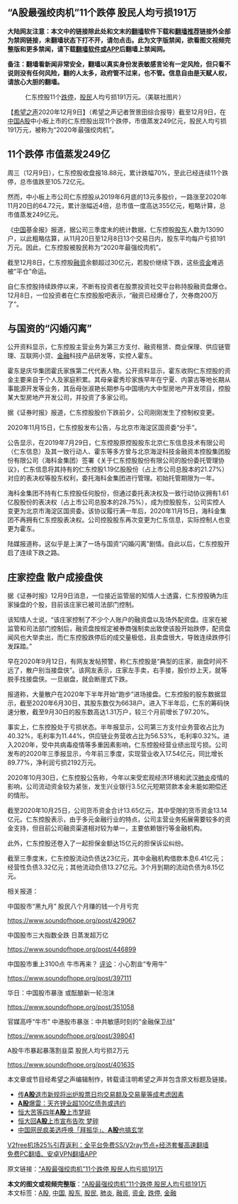  <h2>“A股最强绞肉机”11个跌停 股民人均亏损191万</h2> <p class="notice"><b>大陆网友注意：本文中的链接除此处和文末的<a href="https://github.com/bannedbook/fanqiang" >翻墙</a>软件下载和<a href="https://github.com/killgcd/justmysocks/blob/master/README.md">翻墙推荐</a>链接外全部为禁网链接，未翻墙状态下打不开，请勿点击。此为文字版禁闻，欲看图文视频完整版和更多禁闻，请下载<a href="https://github.com/bannedbook/fanqiang">翻墙软件或APP</a>后翻墙上禁闻网。</p><p>备注：翻墙看新闻非常安全，翻墙以真实身份发表敏感言论有一定风险，但只看不说则没有任何风险，翻的人太多，政府管不过来，也不管。信息自由是天赋人权，请放心大胆的翻墙。</b></p>  <div class="entry"> <figure><figcaption>仁东控股11个<a href="https://www.bannedbook.org/bnews/tag/%E8%B7%8C%E5%81%9C/" class="st_tag internal_tag" rel="tag" title="标签 跌停 下的日志">跌停</a>，<a href="https://www.bannedbook.org/bnews/tag/%e8%82%a1%e6%b0%91/" class="st_tag internal_tag" rel="tag" title="标签 股民 下的日志">股民</a>人均亏损191万元。（美联社图片）</figcaption></figure> <p>【<span class='wp_keywordlink_affiliate'><a href="https://www.soundofhope.org" title="希望之声" target="_blank">希望之声</a></span>2020年12月9日】（希望之声记者贺景田综合报导）截至12月9日，在<span class='wp_keywordlink_affiliate'><a href="https://www.bannedbook.org/" title="中国" target="_blank">中国</a></span><a href="https://www.bannedbook.org/bnews/tag/A%E8%82%A1/" class="st_tag internal_tag" rel="tag" title="标签 A股 下的日志">A股</a>中小板上市的仁东控股出现11个跌停，市值蒸发249亿元，股民人均亏损191万元，被称为“2020年最强绞肉机”。</p> <h2><strong>11个跌停 市值蒸发249亿</strong></h2> <p>周三（12月9日），仁东控股收盘报18.88元，累计跌幅70%，至此已经连续11个跌停，总市值跌至105.72亿元。</p> <p>然而，中小板上市公司仁东控股从2019年6月底的13元多股价，一路涨至2020年11月20日的64.72元，累计涨幅近4倍，总市值一度高达355亿元，粗略计算，总市值蒸发249亿元。</p> <p>《<a href="https://www.bannedbook.org/bnews/tag/%E4%B8%AD%E5%9B%BD/" class="st_tag internal_tag" rel="tag" title="标签 中国 下的日志">中国</a>基金报》报道，据公司三季度末的统计数据，仁东控股<a href="https://www.bannedbook.org/bnews/tag/%E8%82%A1%E4%B8%9C/" class="st_tag internal_tag" rel="tag" title="标签 股东 下的日志">股东</a>人数为13090户，以此粗略估算，从11月20日至12月8日13个交易日内，股东平均每户亏损191万元。因此，仁东控股被股民称为“2020年最强绞肉机”。</p> <p>截至12月8日，仁东控股<a href="https://www.bannedbook.org/bnews/tag/%E8%9E%8D%E8%B5%84/" class="st_tag internal_tag" rel="tag" title="标签 融资 下的日志">融资</a>余额超过30亿元，若股价继续下跌，这些<a href="https://www.bannedbook.org/bnews/tag/%E8%B5%84%E9%87%91/" class="st_tag internal_tag" rel="tag" title="标签 资金 下的日志">资金</a>难逃被“平仓”命运。</p> <p>自仁东控股持续跌停以来，不断有投资者在股票投资社交平台称持股融资盘爆仓。12月8日，一位投资者在仁东控股股吧表示，“融资已经爆仓了，欠券商200万了”。</p> <h2><strong>与国资的“闪婚闪离”</strong></h2> <p>公开资料显示，仁东控股主营业务为第三方支付、融资租赁、商业保理、供应链管理、互联网小贷、<a href="https://www.bannedbook.org/bnews/tag/%E9%87%91%E8%9E%8D/" class="st_tag internal_tag" rel="tag" title="标签 金融 下的日志">金融</a>科技产品研发等，实控人霍东。</p> <p>霍东是庆华集团霍氏家族第二代代表人物。公开资料显示，霍东收购仁东控股的资金主要来自于个人及家庭积累。其母亲霍秀珍家族早年在宁夏、内蒙古等地长期从事能源开发等业务，其岳母张淑艳长期参与中国境内大中型房地产开发项目，控股某大型房地产开发公司，并投资了多家公司。</p> <p>据《证券时报》报道，仁东控股股价下跌前夕，公司刚刚发生了控制权变更。</p>  <p>2020年11月15日，仁东控股发布公告，与北京市海淀区国资委“分手”。</p> <p>公告显示，在2019年7月29日，仁东控股原控股股东北京仁东信息技术有限公司（仁东信息）及其一致行动人、霍东等多方曾与北京海淀科技金融资本控股集团股份有限公司（海科金集团）签署《关于仁东控股股份有限公司的股份委托管理协议》，仁东信息将其持有的仁东控股1.19亿股股份（占上市公司总股本的21.27%）对应的表决权等股东权利，委托海科金集团进行管理。初始托管期限为一年。</p> <p>海科金集团不持有仁东控股任何股份，但通过委托表决权及一致行动协议拥有1.61亿股股份的表决权（占上市公司总股本的28.75%），成为控股股东，公司实控人变更为北京市海淀区国资委。该协议履行满一年后，2020年11月15日，海科金集团不再拥有仁东控股表决权。公司控股股东再次变更为仁东信息，实际控制人也变更为霍东。</p> <p>陆媒报道称，这似乎是上演了一场与国资“闪婚闪离”剧情。自此以后，仁东控股开启了连续下跌之路。</p> <h2><strong>庄家控盘 散户成接盘侠</strong></h2> <p>据《证券时报》12月9日消息，一位接近监管层的知情人士透露，仁东控股确为庄家操盘的个股，目前该庄家已被司法部门控制。</p> <p>该知情人士说，“该庄家控制了不少个人账户的融资盘以及场外配资盘。庄家在被监管和司法部门控制后，融资盘按规定被券商强制卖出致使该股开始跌停，配资盘闻风也大举卖出，而仁东控股跌停后的成交量极低，且卖盘很大，导致连续跌停引发踩踏。”</p> <p>早在2020年9月12日，有网友发帖预警，称仁东控股是“典型的庄家，崩盘时间不远了，散户别当接盘侠”。该网友表示，庄家左手卖，右手接，股价炒上天，就等脱手找接盘侠。一旦崩盘，就会断崖式下跌。</p> <p>报道称，大量散户在2020年下半年开始“跑步”进场接盘。仁东控股的股东数据显示，截至2020年6月30日，其股东数仅为6638户。进入下半年后，仁东的筹码快速分散，截至9月30日的股东数高达1.31万户，较三个月前增长了97.20%。</p> <p>事实上，仁东控股处于亏损状态。半年报显示，公司第三方支付业务营收占比为40.32%，毛利率为11.44%，供应链业务营收占比为56.53%，毛利率0.32%。进入2020年，受中共病毒疫情等多重因素影响，仁东控股经营业绩出现亏损。公司发布的2020年三季报显示，今年前三季度，实现营业收入17.54亿元，同比增长89.77%，净利润亏损2192万元。</p>  <p>2020年10月30日，仁东控股公告称，今年以来受宏观经济环境和武汉<a href="https://www.bannedbook.org/bnews/tag/%e8%82%ba%e7%82%8e/" class="st_tag internal_tag" rel="tag" title="标签 肺炎 下的日志">肺炎</a>疫情的影响，公司流动资金较为紧张，发生兴业银行3.5亿元短期贷款本金未能如期偿还的情形。</p> <p>截至2020年10月25日，公司货币资金合计13.65亿元，其中受限的货币资金13.14亿元。仁东控股表示，由于多元金融行业的特点，公司主营业务拓展需要较多的资金支持，但目前公司融资渠道相对较为单一，主要依赖银行等金融机构。</p> <p>此外，仁东控股还卷入了一起担保金额达15亿元的担保诉讼纠纷。</p> <p>截至三季度末，仁东控股流动负债达23亿元，其中金融机构借款本息6.41亿元；经营性负债3.32亿元；其他流动负债13.27亿元。3个月到期的流动负债为8.15亿元。</p> <p>相关报道：</p> <p>中国股市“黑九月” 股民八个月赚的钱一个月亏完</p> <p><a href="https://www.soundofhope.org/post/429067">https://www.soundofhope.org/post/429067</a></p> <p>中国股市三大指数全跌 日蒸发超万亿</p> <p><a href="https://www.soundofhope.org/post/446899">https://www.soundofhope.org/post/446899</a></p>  <p>中国股市重上3100点 牛市再来？ <span class='wp_keywordlink_affiliate'><a href="https://www.bannedbook.org/bnews/comments/" title="新闻评论" target="_blank">评论</a></span>：小心割韭“专用牛”</p> <p><a href="https://www.soundofhope.org/post/397111">https://www.soundofhope.org/post/397111</a></p> <p>华日：中国股市暴涨 或酝酿新一轮泡沫</p> <p><a href="https://www.soundofhope.org/post/351058">https://www.soundofhope.org/post/351058</a></p> <p>官媒高呼“牛市” 中港股市暴涨：中共敏感时刻的“金融保卫战”</p> <p><a href="https://www.soundofhope.org/post/398041">https://www.soundofhope.org/post/398041</a></p> <p>A股牛市暴起暴落割韭菜 股民人均亏损2万元</p> <p><a href="https://www.soundofhope.org/post/401635">https://www.soundofhope.org/post/401635</a></p> <p>本文章或节目经希望之声编辑制作，转载请注明希望之声并包含原文标题及链接。</p>  <ul class='op-related-articles' title='相关阅读'> <li><a href='https://www.bannedbook.org/bnews/baitai/20201203/1441538.html' target='_blank'>传<b>A股</b>退市新规将出炉股票日均交易额及交易量等成考虑因素</a></li> <li><a href='https://www.bannedbook.org/bnews/comments/20201117/1432208.html' target='_blank'><b>A股</b>爆雷：天齐锂业超100亿债务或违约</a></li> <li><a href='https://www.bannedbook.org/bnews/comments/20201110/1428541.html' target='_blank'>恒大苦等四年<b>A股</b>上市梦碎</a></li> <li><a href='https://www.bannedbook.org/bnews/finance/20201109/1428042.html' target='_blank'>恒大回<b>A股</b>上市宣布告吹 梦碎</a></li> <li><a href='https://www.bannedbook.org/bnews/baitai/20201107/1427472.html' target='_blank'>中国网民疯美选呼唤「拜振华」、<b>A股</b>也搞玄学</a></li> </ul> <p class="texttj"> <a href="https://www.bannedbook.org/forum23/topic22702.html" target="_blank">V2free机场25%引荐返利：全平台免费SS/V2ray节点+经济套餐高速翻墙</a><br/> <a href="https://github.com/bannedbook/fanqiang/wiki/%E7%A6%81%E9%97%BB%E7%BD%91%E5%AE%89%E5%8D%93%E7%BF%BB%E5%A2%99%E6%96%B0%E9%97%BBAPP" target="_blank">免费PC翻墙、安卓VPN翻墙APP</a></p><p>原文链接：<a class="src_link"  href="https://www.soundofhope.org/post/451948" target="_blank">“A股最强绞肉机”11个跌停 股民人均亏损191万</a></p><a name='sharetosocial'></a>       <div><b>本文的图文或视频完整版</b>：<a href='https://www.bannedbook.org/bnews/comments/20201210/1444929.html'>“A股最强绞肉机”11个跌停 股民人均亏损191万</a></div>  </div><!--END ENTRY--> <div class="postfooter"> <div>本文标签：<a href="https://www.bannedbook.org/bnews/tag/A%E8%82%A1/" rel="tag">A股</a>, <a href="https://www.bannedbook.org/bnews/tag/%E4%B8%AD%E5%9B%BD/" rel="tag">中国</a>, <a href="https://www.bannedbook.org/bnews/tag/%E8%82%A1%E4%B8%9C/" rel="tag">股东</a>, <a href="https://www.bannedbook.org/bnews/tag/%e8%82%a1%e6%b0%91/" rel="tag">股民</a>, <a href="https://www.bannedbook.org/bnews/tag/%e8%82%ba%e7%82%8e/" rel="tag">肺炎</a>, <a href="https://www.bannedbook.org/bnews/tag/%E8%9E%8D%E8%B5%84/" rel="tag">融资</a>, <a href="https://www.bannedbook.org/bnews/tag/%E8%B5%84%E9%87%91/" rel="tag">资金</a>, <a href="https://www.bannedbook.org/bnews/tag/%E8%B7%8C%E5%81%9C/" rel="tag">跌停</a>, <a href="https://www.bannedbook.org/bnews/tag/%E9%87%91%E8%9E%8D/" rel="tag">金融</a></div>  </div><!--END POSTFOOTER--> 